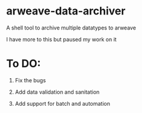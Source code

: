 # arweave-data-archiver

A shell tool to archive multiple datatypes to arweave

I have more to this but paused my work on it

# To DO:

1. Fix the bugs 

2. Add data validation and sanitation

3. Add support for batch and automation

